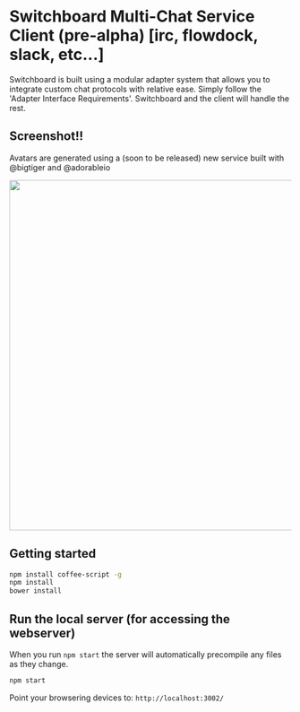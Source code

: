 # Switchboard Multi-Chat Service Client (pre-alpha) [irc, flowdock, slack, etc...]

Switchboard is built using a modular adapter system that allows you to integrate custom chat protocols with relative ease. Simply follow the 'Adapter Interface Requirements'. Switchboard and the client will handle the rest.

## Screenshot!!

Avatars are generated using a (soon to be released) new service built with @bigtiger and @adorableio

<img src="https://cloud.githubusercontent.com/assets/1118006/2958272/de38007c-daa7-11e3-8682-5d72db11be8d.png" width="514" height="625"/>



## Getting started

```bash
npm install coffee-script -g
npm install
bower install
```

## Run the local server (for accessing the webserver)

When you run `npm start` the server will automatically precompile any files as they change.

```bash
npm start
```

Point your browsering devices to: `http://localhost:3002/`
